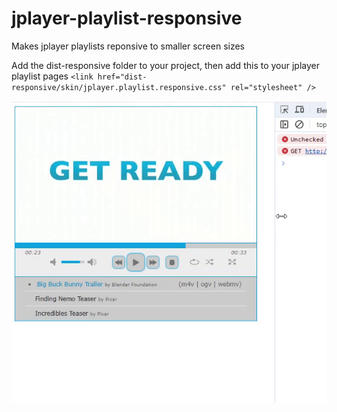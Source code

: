 # jplayer-playlist-responsive
Makes jplayer playlists reponsive to smaller screen sizes

Add the dist-responsive folder to your project, then add this to your jplayer playlist pages
`<link href="dist-responsive/skin/jplayer.playlist.responsive.css" rel="stylesheet" />`

![Demo](media/demo.gif)

